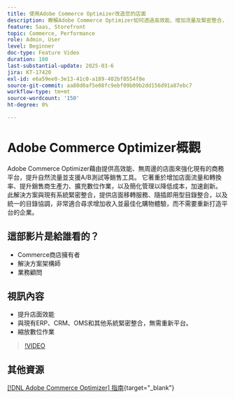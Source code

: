 ```yaml
---
title: 使用Adobe Commerce Optimizer改造您的店面
description: 瞭解Adobe Commerce Optimizer如何透過高效能、增加流量及緊密整合，來增強您的店面。
feature: Saas, Storefront
topic: Commerce, Performance
role: Admin, User
level: Beginner
doc-type: Feature Video
duration: 180
last-substantial-update: 2025-03-6
jira: KT-17420
exl-id: e6a59ee0-3e13-41c0-a189-402bf8554f8e
source-git-commit: aa80d0af5e08fc9ebf09b09b2dd156d91a87ebc7
workflow-type: tm+mt
source-wordcount: '150'
ht-degree: 0%

---
```


# Adobe Commerce Optimizer概觀

Adobe Commerce Optimizer藉由提供高效能、無周邊的店面來強化現有的商務平台，提升自然流量並支援A/B測試等銷售工具。 它著重於增加店面流量和轉換率、提升銷售商生產力、擴充數位作業，以及簡化管理以降低成本，加速創新。 此解決方案與現有系統緊密整合，提供店面移轉服務、隨插即用型目錄整合，以及統一的目錄協調，非常適合尋求增加收入並最佳化購物體驗，而不需要重新打造平台的企業。

## 這部影片是給誰看的？

* Commerce商店擁有者
* 解決方案架構師
* 業務顧問

## 視訊內容

* 提升店面效能
* 與現有ERP、CRM、OMS和其他系統緊密整合，無需重新平台。
* 縮放數位作業

>[!VIDEO](https://video.tv.adobe.com/v/3450474?learn=on&captions=chi_hant)

## 其他資源

[[!DNL Adobe Commerce Optimizer] 指南](https://experienceleague.adobe.com/zh-hant/docs/commerce/optimizer/overview){target="_blank"}
